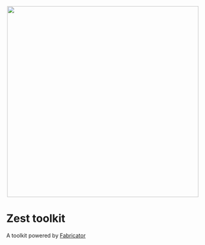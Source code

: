 <p align="center">
  <img src="http://fbrctr.github.io/assets/toolkit/images/logo.svg" width="500">
</p>

# Zest toolkit

A toolkit powered by [Fabricator](http://fbrctr.github.io)
